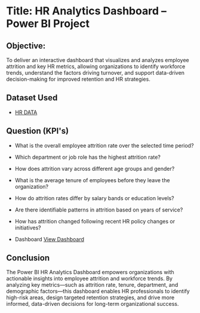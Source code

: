 # Title: HR Analytics Dashboard – Power BI Project

## Objective:
To deliver an interactive dashboard that visualizes and analyzes employee attrition and key HR metrics, allowing organizations to identify workforce trends, understand the factors driving turnover, and support data-driven decision-making for improved retention and HR strategies.
## Dataset Used
- <a href="https://bit.ly/3TmtJnf">HR DATA</a>
## Question (KPI's)
- What is the overall employee attrition rate over the selected time period?
- Which department or job role has the highest attrition rate?
- How does attrition vary across different age groups and gender?
- What is the average tenure of employees before they leave the organization?
- How do attrition rates differ by salary bands or education levels?
- Are there identifiable patterns in attrition based on years of service?
- How has attrition changed following recent HR policy changes or initiatives?

- Dashboard <a href="https://github.com/Ashish-231/Data-Analysis-Dashboard/blob/main/Dashboard%20picture.png">View Dashboard</a>
## Conclusion
The Power BI HR Analytics Dashboard empowers organizations with actionable insights into employee attrition and workforce trends. By analyzing key metrics—such as attrition rate, tenure, department, and demographic factors—this dashboard enables HR professionals to identify high-risk areas, design targeted retention strategies, and drive more informed, data-driven decisions for long-term organizational success.
